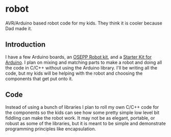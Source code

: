 # robot
AVR/Arduino based robot code for my kids. They think it is cooler because Dad made it.

## Introduction
I have a few Arduino boards, an [OSEPP Robot kit][1], and a [Starter Kit for Arduino][2]. I plan on mixing and matching 
parts to make a robot and doing all the code in C/C++ without using the Arduino library. I'll be writing all the code, 
but my kids will be helping with the robot and choosing the components that get put onto it.

## Code
Instead of using a bunch of libraries I plan to roll my own C/C++ code for the components so the kids can see how some pretty
simple low level bit fiddling can make the robot work. It may not be as elegant, portable, or robust as some of the libraries,
but it is meant to be simple and demonstrate programming principles like encapsulation.

[1]:https://osepp.com/starter-kits/87-osepp-101-robotic-basics-starter
[2]:https://www.elegoo.com/product/elegoo-uno-project-super-starter-kit/
